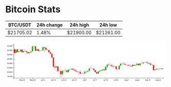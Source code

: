 # Bitcoin Stats

BTC/USDT|24h change|24h high|24h low|
|---|---|---|---|
|$21705.02|1.48%|$21900.00|$21261.00|

<img src="./chart.svg">
